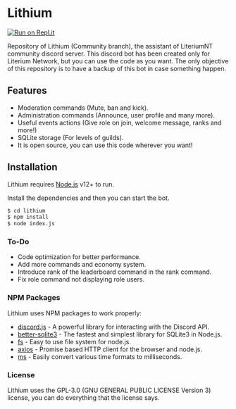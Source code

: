 # Lithium

[![Run on Repl.it](https://repl.it/badge/github/ZetaStormy/lithium)](https://repl.it/github/ZetaStormy/lithium)

Repository of Lithium (Community branch), the assistant of LiteriumNT community discord server.
This discord bot has been created only for Literium Network, but you can use the code as you want. The only objective of this repository is to have a backup of this bot in case something happen.

## Features

  - Moderation commands (Mute, ban and kick).
  - Administration commands (Announce, user profile and many more).
  - Useful events actions (Give role on join, welcome message, ranks and more!)
  - SQLite storage (For levels of guilds).
  - It is open source, you can use this code wherever you want!

## Installation

Lithium requires [Node.js](https://nodejs.org/) v12+ to run.

Install the dependencies and then you can start the bot.

```sh
$ cd lithium
$ npm install
$ node index.js
```

### To-Do

  - Code optimization for better performance.
  - Add more commands and economy system.
  - Introduce rank of the leaderboard command in the rank command.
  - Fix role command not displaying role users.

### NPM Packages

Lithium uses NPM packages to work properly:

* [discord.js](https://www.npmjs.com/package/discord.js) - A powerful library for interacting with the Discord API.
* [better-sqlite3](https://www.npmjs.com/package/better-sqlite3) - The fastest and simplest library for SQLite3 in Node.js.
* [fs](https://www.npmjs.com/package/fs) - Easy to use file system for node.js.
* [axios](https://www.npmjs.com/package/axios) - Promise based HTTP client for the browser and node.js.
* [ms](https://www.npmjs.com/package/ms) - Easily convert various time formats to milliseconds.

### License

Lithium uses the GPL-3.0 (GNU GENERAL PUBLIC LICENSE Version 3) license, you can do everything that the license says.
